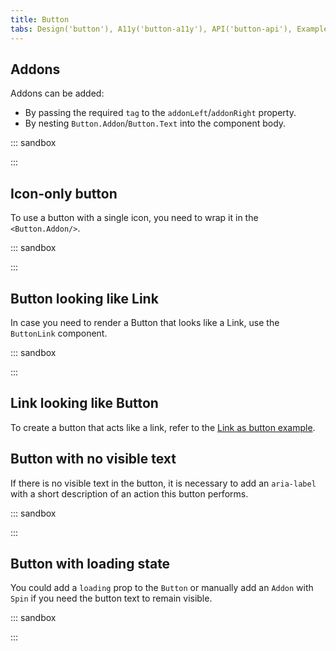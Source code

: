 ```yaml
---
title: Button
tabs: Design('button'), A11y('button-a11y'), API('button-api'), Example('button-code'), Changelog('button-changelog')
---
```


## Addons

Addons can be added:

- By passing the required `tag` to the `addonLeft`/`addonRight` property.
- By nesting `Button.Addon`/`Button.Text` into the component body.

::: sandbox

<script lang="tsx">
  export Demo from 'stories/components/button/__stories__/docs-examples/addons.tsx';
</script>

:::

## Icon-only button

To use a button with a single icon, you need to wrap it in the `<Button.Addon/>`.

::: sandbox

<script lang="tsx">
  export Demo from 'stories/components/button/__stories__/docs-examples/button_with_icon.tsx';
</script>

:::

## Button looking like Link

In case you need to render a Button that looks like a Link, use the `ButtonLink` component.

::: sandbox

<script lang="tsx">
  export Demo from 'stories/components/button/__stories__/docs-examples/button_link.tsx';
</script>

:::

## Link looking like Button

To create a button that acts like a link, refer to the [Link as button example](/components/link/link-code#link-as-button).

## Button with no visible text

If there is no visible text in the button, it is necessary to add an `aria-label` with a short description of an action this button performs.

::: sandbox

<script lang="tsx">
  export Demo from 'stories/components/button/__stories__/docs-examples/button_accessibility.tsx';
</script>

:::

## Button with loading state

You could add a `loading` prop to the `Button` or manually add an `Addon` with `Spin` if you need the button text to remain visible.

::: sandbox

<script lang="tsx">
  export Demo from 'stories/components/button/__stories__/docs-examples/button_with_loading.tsx';
</script>

:::
